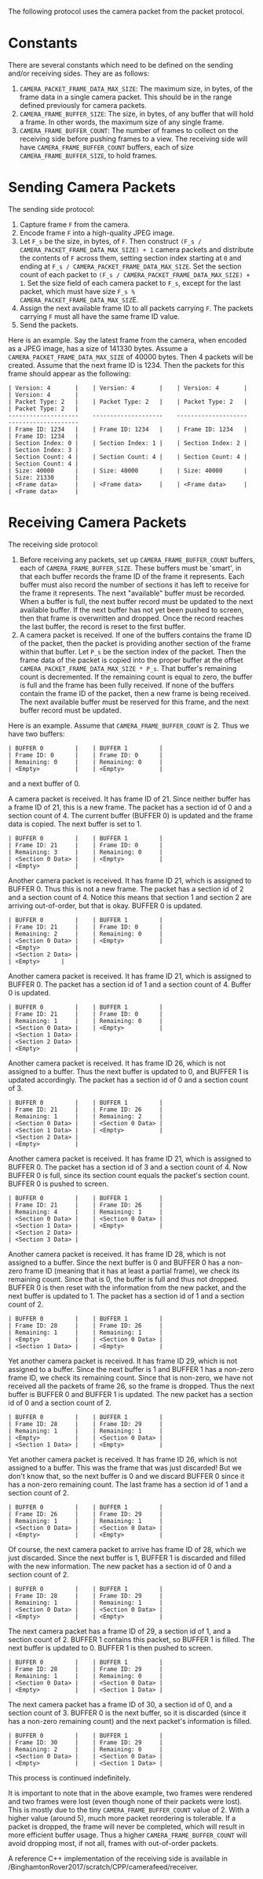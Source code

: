The following protocol uses the camera packet from the packet protocol.

# Constants

There are several constants which need to be defined on the sending and/or receiving sides. They are as follows:
	
1. `CAMERA_PACKET_FRAME_DATA_MAX_SIZE`: The maximum size, in bytes, of the frame data in a single camera packet. This should be in the range defined previously for camera packets.
2. `CAMERA_FRAME_BUFFER_SIZE`: The size, in bytes, of any buffer that will hold a frame. In other words, the maximum size of any single frame.
3. `CAMERA_FRAME_BUFFER_COUNT`:	The number of frames to collect on the receiving side before pushing frames to a view. The receiving side will have `CAMERA_FRAME_BUFFER_COUNT` buffers, each of size `CAMERA_FRAME_BUFFER_SIZE`, to hold frames.

# Sending Camera Packets

The sending side protocol:

1. Capture frame `F` from the camera.
2. Encode frame `F` into a high-quality JPEG image.
3. Let `F_s` be the size, in bytes, of `F`. Then construct `(F_s / CAMERA_PACKET_FRAME_DATA_MAX_SIZE) + 1` camera packets and
    distribute the contents of `F` across them, setting section index starting at `0` and ending at 
    `F_s / CAMERA_PACKET_FRAME_DATA_MAX_SIZE`. Set the section count of each packet to `(F_s / CAMERA_PACKET_FRAME_DATA_MAX_SIZE) + 1`.
    Set the size field of each camera packet to `F_s`, except for the last packet, which must have size
    `F_s % CAMERA_PACKET_FRAME_DATA_MAX_SIZ`E.
4. Assign the next available frame ID to all packets carrying `F`. The packets carrying `F` must all have the same
    frame ID value.
5. Send the packets.

Here is an example. Say the latest frame from the camera, when encoded as a JPEG image, has a size of 141330 bytes.
Assume a `CAMERA_PACKET_FRAME_DATA_MAX_SIZE` of 40000 bytes. Then 4 packets will be created. Assume that the next frame ID is 1234. Then the packets for this frame should appear as the following:

	| Version: 4       |	| Version: 4       |	| Version: 4       |	| Version: 4       |
	| Packet Type: 2   |    | Packet Type: 2   |    | Packet Type: 2   |    | Packet Type: 2   |
	--------------------    --------------------    --------------------    --------------------
	| Frame ID: 1234   |    | Frame ID: 1234   |    | Frame ID: 1234   |    | Frame ID: 1234   |
	| Section Index: 0 |    | Section Index: 1 |    | Section Index: 2 |    | Section Index: 3 |
	| Section Count: 4 |	| Section Count: 4 |    | Section Count: 4 |    | Section Count: 4 |
	| Size: 40000      |    | Size: 40000      |    | Size: 40000      |    | Size: 21330      |
	| <Frame data>     |    | <Frame data>     |    | <Frame data>     |    | <Frame data>     |

# Receiving Camera Packets

The receiving side protocol:

1. Before receiving any packets, set up `CAMERA_FRAME_BUFFER_COUNT` buffers, each of `CAMERA_FRAME_BUFFER_SIZE`. These buffers must be 'smart', in that each buffer records the frame ID of the frame it represents. Each buffer must also record the number of sections it has left to receive for the frame it represents. The next "available" buffer must be recorded. When a buffer is full, the next buffer record must be updated to the next available buffer. If the next buffer has not yet been pushed to screen, then that frame is overwritten and dropped. Once the record reaches the last buffer, the record is reset to the first buffer.
2. A camera packet is received. If one of the buffers contains the frame ID of the packet, then the packet is providing another section of the frame within that buffer. Let `P_s` be the section index of the packet. Then the frame data of the packet is copied into the proper buffer at the offset `CAMERA_PACKET_FRAME_DATA_MAX_SIZE * P_s`. That buffer's remaining count is decremented. If the remaining count is equal to zero, the buffer is full and the frame has been fully received. If none of the buffers contain the frame ID of the packet, then a new frame is being received. The next available buffer must be reserved for this frame, and the next buffer record must be updated.

Here is an example. Assume that `CAMERA_FRAME_BUFFER_COUNT` is 2. Thus we have two buffers:

	| BUFFER 0         |	| BUFFER 1         |
	| Frame ID: 0      |    | Frame ID: 0      |
	| Remaining: 0     |    | Remaining: 0     |
	| <Empty>          |	| <Empty>          |

and a next buffer of 0.

A camera packet is received. It has frame ID of 21. Since neither buffer has a frame ID of 21, this is a new frame. The packet has a section id of 0 and a section count of 4. The current buffer (BUFFER 0) is updated and the frame data is copied. The next buffer is set to 1.

	| BUFFER 0         |	| BUFFER 1         |
	| Frame ID: 21     |    | Frame ID: 0      |
	| Remaining: 3     |    | Remaining: 0     |
	| <Section 0 Data> |	| <Empty>          |
	| <Empty>          |

Another camera packet is received. It has frame ID 21, which is assigned to BUFFER 0. Thus this is not a new frame. The packet has a section id of 2 and a section count of 4. Notice this means that section 1 and section 2 are arriving out-of-order, but that is okay. BUFFER 0 is updated.

	| BUFFER 0         |	| BUFFER 1         |
	| Frame ID: 21     |    | Frame ID: 0      |
	| Remaining: 2     |    | Remaining: 0     |
	| <Section 0 Data> |	| <Empty>          |
	| <Empty>          |
	| <Section 2 Data> |
	| <Empty>	   |

Another camera packet is received. It has frame ID 21, which is assigned to BUFFER 0. The packet has a section id of 1 and a section count of 4. Buffer 0 is updated.

	| BUFFER 0         |	| BUFFER 1         |
	| Frame ID: 21     |    | Frame ID: 0      |
	| Remaining: 1     |    | Remaining: 0     |
	| <Section 0 Data> |	| <Empty>          |
	| <Section 1 Data> |
	| <Section 2 Data> |
	| <Empty>          |

Another camera packet is received. It has frame ID 26, which is not assigned to a buffer. Thus the next buffer is updated to 0, and BUFFER 1 is updated accordingly. The packet has a section id of 0 and a section count of 3.

	| BUFFER 0         |	| BUFFER 1         |
	| Frame ID: 21     |    | Frame ID: 26     |
	| Remaining: 1     |    | Remaining: 2     |
	| <Section 0 Data> |	| <Section 0 Data> |
	| <Section 1 Data> |	| <Empty>          |
	| <Section 2 Data> |
	| <Empty>          |

Another camera packet is received. It has frame ID 21, which is assigned to BUFFER 0. The packet has a section id of 3 and a section count of 4. Now BUFFER 0 is full, since its section count equals the packet's section count. BUFFER 0 is pushed to screen.

	| BUFFER 0         |	| BUFFER 1         |
	| Frame ID: 21     |    | Frame ID: 26     |
	| Remaining: 4     |    | Remaining: 1     |
	| <Section 0 Data> |	| <Section 0 Data> |
	| <Section 1 Data> |	| <Empty>          |
	| <Section 2 Data> |
	| <Section 3 Data> |

Another camera packet is received. It has frame ID 28, which is not assigned to a buffer. Since the next buffer is 0 and BUFFER 0 has a non-zero frame ID (meaning that it has at least a partial frame), we check its remaining count. Since that is 0, the buffer is full and thus not dropped. BUFFER 0 is then reset with the information from the new packet, and the next buffer is updated to 1. The packet has a section id of 1 and a section count of 2.

	| BUFFER 0         |	| BUFFER 1         |
	| Frame ID: 28     |    | Frame ID: 26     |
	| Remaining: 1     |    | Remaining: 1     |
	| <Empty>          |    | <Section 0 Data> |
	| <Section 1 Data> |    | <Empty>          |

Yet another camera packet is received. It has frame ID 29, which is not assigned to a buffer. Since the next buffer is 1 and BUFFER 1 has a non-zero frame ID, we check its remaining count. Since that is non-zero, we have not received all the packets of frame 26, so the frame is dropped. Thus the next buffer is BUFFER 0 and BUFFER 1 is updated. The new packet has a section id of 0 and a section count of 2.

	| BUFFER 0         |	| BUFFER 1         |
	| Frame ID: 28     |    | Frame ID: 29     |
	| Remaining: 1     |    | Remaining: 1     |
	| <Empty>          |    | <Section 0 Data> |
	| <Section 1 Data> |    | <Empty>          |

Yet another camera packet is received. It has frame ID 26, which is not assigned to a buffer. This was the frame that was just discarded! But we don't know that, so the next buffer is 0 and we discard BUFFER 0 since it has a non-zero remaining count. The last frame has a section id of 1 and a section count of 2.

	| BUFFER 0         |	| BUFFER 1         |
	| Frame ID: 26     |    | Frame ID: 29     |
	| Remaining: 1     |    | Remaining: 1     |
	| <Section 0 Data> |    | <Section 0 Data> |
	| <Empty>          |    | <Empty>          |

Of course, the next camera packet to arrive has frame ID of 28, which we just discarded. Since the next buffer is 1, BUFFER 1 is discarded and filled with the new information. The new packet has a section id of 0 and a section count of 2.

	| BUFFER 0         |	| BUFFER 1         |
	| Frame ID: 28     |    | Frame ID: 29     |
	| Remaining: 1     |    | Remaining: 1     |
	| <Section 0 Data> |    | <Section 0 Data> |
	| <Empty>          |    | <Empty>          |

The next camera packet has a frame ID of 29, a section id of 1, and a section count of 2. BUFFER 1 contains this packet, so BUFFER 1 is filled. The next buffer is updated to 0. BUFFER 1 is then pushed to screen.

	| BUFFER 0         |	| BUFFER 1         |
	| Frame ID: 28     |    | Frame ID: 29     |
	| Remaining: 1     |    | Remaining: 0     |
	| <Section 0 Data> |    | <Section 0 Data> |
	| <Empty>          |    | <Section 1 Data> |

The next camera packet has a frame ID of 30, a section id of 0, and a section count of 3. BUFFER 0 is the next buffer, so it is discarded (since it has a non-zero remaining count) and the next packet's information is filled.

	| BUFFER 0         |	| BUFFER 1         |
	| Frame ID: 30     |    | Frame ID: 29     |
	| Remaining: 2     |    | Remaining: 0     |
	| <Section 0 Data> |    | <Section 0 Data> |
	| <Empty>          |    | <Section 1 Data> |

This process is continued indefinitely.

It is important to note that in the above example, two frames were rendered and two frames were lost (even though none of their packets were lost). This is mostly due to the tiny `CAMERA_FRAME_BUFFER_COUNT` value of 2. With a higher value (around 5), much more packet reordering is tolerable. If a packet is dropped, the frame will never be completed, which will result in more efficient buffer usage. Thus a higher `CAMERA_FRAME_BUFFER_COUNT` will avoid dropping most, if not all, frames with out-of-order packets.

A reference C++ implementation of the receiving side is available in /BinghamtonRover2017/scratch/CPP/camerafeed/receiver.
